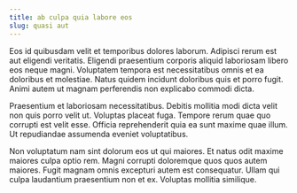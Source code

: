 ```yaml
---
title: ab culpa quia labore eos
slug: quasi aut
---
```


Eos id quibusdam velit et temporibus dolores laborum. Adipisci rerum est aut eligendi veritatis. Eligendi praesentium corporis aliquid laboriosam libero eos neque magni. Voluptatem tempora est necessitatibus omnis et ea doloribus et molestiae. Natus quidem incidunt doloribus quis et porro fugit. Animi autem ut magnam perferendis non explicabo commodi dicta.

Praesentium et laboriosam necessitatibus. Debitis mollitia modi dicta velit non quis porro velit ut. Voluptas placeat fuga. Tempore rerum quae quo corrupti est velit esse. Officia reprehenderit quia ea sunt maxime quae illum. Ut repudiandae assumenda eveniet voluptatibus.

Non voluptatum nam sint dolorum eos ut qui maiores. Et natus odit maxime maiores culpa optio rem. Magni corrupti doloremque quos quos autem maiores. Fugit magnam omnis excepturi autem est consequatur. Ullam qui culpa laudantium praesentium non et ex. Voluptas mollitia similique.
